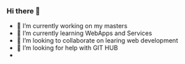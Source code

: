 ### Hi there 👋

- 🔭 I’m currently working on my masters
- 🌱 I’m currently learning WebApps and Services
- 👯 I’m looking to collaborate on learing web development
- 🤔 I’m looking for help with GIT HUB
- 
